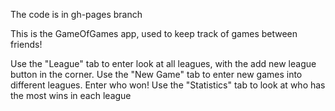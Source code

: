 The code is in gh-pages branch

This is the GameOfGames app, used to keep track of games between friends!

Use the "League" tab to enter look at all leagues, with the add new league button in the corner.
Use the "New Game" tab to enter new games into different leagues. Enter who won!
Use the "Statistics" tab to look at who has the most wins in each league
